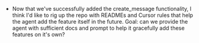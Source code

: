 - Now that we've successfully added the create_message functionality, I think I'd like to rig up the repo with READMEs and Cursor rules that help the agent add the feature itself in the future. Goal: can we provide the agent with sufficient docs and prompt to help it gracefully add these features on it's own?
